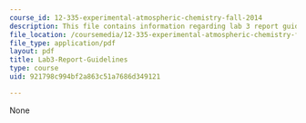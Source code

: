 ```yaml
---
course_id: 12-335-experimental-atmospheric-chemistry-fall-2014
description: This file contains information regarding lab 3 report guidelines.
file_location: /coursemedia/12-335-experimental-atmospheric-chemistry-fall-2014/921798c994bf2a863c51a7686d349121_MIT12_335F14_Lab3-Report.pdf
file_type: application/pdf
layout: pdf
title: Lab3-Report-Guidelines
type: course
uid: 921798c994bf2a863c51a7686d349121

---
```

None